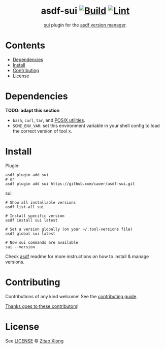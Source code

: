 <div align="center">

# asdf-sui [![Build](https://github.com/caoer/asdf-sui/actions/workflows/build.yml/badge.svg)](https://github.com/caoer/asdf-sui/actions/workflows/build.yml) [![Lint](https://github.com/caoer/asdf-sui/actions/workflows/lint.yml/badge.svg)](https://github.com/caoer/asdf-sui/actions/workflows/lint.yml)

[sui](https://github.com/placeholder-soft/asdf-sui) plugin for the [asdf version manager](https://asdf-vm.com).

</div>

# Contents

- [Dependencies](#dependencies)
- [Install](#install)
- [Contributing](#contributing)
- [License](#license)

# Dependencies

**TODO: adapt this section**

- `bash`, `curl`, `tar`, and [POSIX utilities](https://pubs.opengroup.org/onlinepubs/9699919799/idx/utilities.html).
- `SOME_ENV_VAR`: set this environment variable in your shell config to load the correct version of tool x.

# Install

Plugin:

```shell
asdf plugin add sui
# or
asdf plugin add sui https://github.com/caoer/asdf-sui.git
```

sui:

```shell
# Show all installable versions
asdf list-all sui

# Install specific version
asdf install sui latest

# Set a version globally (on your ~/.tool-versions file)
asdf global sui latest

# Now sui commands are available
sui --version
```

Check [asdf](https://github.com/asdf-vm/asdf) readme for more instructions on how to
install & manage versions.

# Contributing

Contributions of any kind welcome! See the [contributing guide](contributing.md).

[Thanks goes to these contributors](https://github.com/caoer/asdf-sui/graphs/contributors)!

# License

See [LICENSE](LICENSE) © [Zitao Xiong](https://github.com/caoer/)
